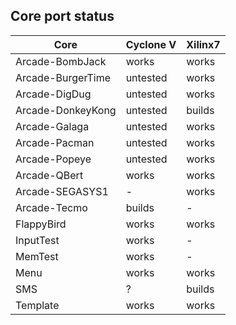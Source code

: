 ## Core port status

| **Core** | **Cyclone V** | **Xilinx7** |
--|--|--
|Arcade-BombJack   | works    | works |
|Arcade-BurgerTime | untested | works |
|Arcade-DigDug     | untested | works |
|Arcade-DonkeyKong | untested | builds|
|Arcade-Galaga     | untested | works |
|Arcade-Pacman     | untested | works |
|Arcade-Popeye     | untested | works |
|Arcade-QBert      | works    | works |
|Arcade-SEGASYS1   | -        | works |
|Arcade-Tecmo      | builds   | - |
|FlappyBird        | works    | works |
|InputTest         | works    | - |
|MemTest           | works    | - |
|Menu              | works    | works |
|SMS               | ?        | builds |
|Template          | works    | works |
